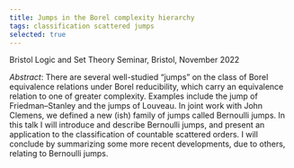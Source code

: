 ```yaml
---
title: Jumps in the Borel complexity hierarchy
tags: classification scattered jumps
selected: true
---
```


Bristol Logic and Set Theory Seminar, Bristol, November 2022<!--more-->

*Abstract*: There are several well-studied “jumps” on the class of Borel equivalence relations under Borel reducibility, which carry an equivalence relation to one of greater complexity. Examples include the jump of Friedman–Stanley and the jumps of Louveau. In joint work with John Clemens, we defined a new (ish) family of jumps called Bernoulli jumps. In this talk I will introduce and describe Bernoulli jumps, and present an application to the classification of countable scattered orders. I will conclude by summarizing some more recent developments, due to others, relating to Bernoulli jumps.